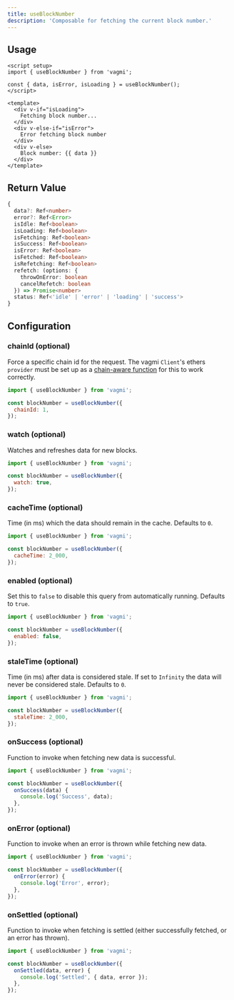 ```yaml
---
title: useBlockNumber
description: 'Composable for fetching the current block number.'
---
```


## Usage

```vue
<script setup>
import { useBlockNumber } from 'vagmi';

const { data, isError, isLoading } = useBlockNumber();
</script>

<template>
  <div v-if="isLoading">
    Fetching block number...
  </div>
  <div v-else-if="isError">
    Error fetching block number
  </div>
  <div v-else>
    Block number: {{ data }}
  </div>
</template>
```

## Return Value

```ts
{
  data?: Ref<number>
  error?: Ref<Error>
  isIdle: Ref<boolean>
  isLoading: Ref<boolean>
  isFetching: Ref<boolean>
  isSuccess: Ref<boolean>
  isError: Ref<boolean>
  isFetched: Ref<boolean>
  isRefetching: Ref<boolean>
  refetch: (options: {
    throwOnError: boolean
    cancelRefetch: boolean
  }) => Promise<number>
  status: Ref<'idle' | 'error' | 'loading' | 'success'>
}
```

## Configuration

### chainId (optional)

Force a specific chain id for the request. The vagmi `Client`'s ethers `provider` must be set up as a [chain-aware function](https://vagmi.vercel.app/client#provider-optional) for this to work correctly.

```js
import { useBlockNumber } from 'vagmi';

const blockNumber = useBlockNumber({
  chainId: 1,
});
```

### watch (optional)

Watches and refreshes data for new blocks.

```js
import { useBlockNumber } from 'vagmi';

const blockNumber = useBlockNumber({
  watch: true,
});
```

### cacheTime (optional)

Time (in ms) which the data should remain in the cache. Defaults to `0`.

```js
import { useBlockNumber } from 'vagmi';

const blockNumber = useBlockNumber({
  cacheTime: 2_000,
});
```

### enabled (optional)

Set this to `false` to disable this query from automatically running. Defaults to `true`.

```js
import { useBlockNumber } from 'vagmi';

const blockNumber = useBlockNumber({
  enabled: false,
});
```

### staleTime (optional)

Time (in ms) after data is considered stale. If set to `Infinity` the data will never be considered stale. Defaults to `0`.

```js
import { useBlockNumber } from 'vagmi';

const blockNumber = useBlockNumber({
  staleTime: 2_000,
});
```

### onSuccess (optional)

Function to invoke when fetching new data is successful.

```js
import { useBlockNumber } from 'vagmi';

const blockNumber = useBlockNumber({
  onSuccess(data) {
    console.log('Success', data);
  },
});
```

### onError (optional)

Function to invoke when an error is thrown while fetching new data.

```js
import { useBlockNumber } from 'vagmi';

const blockNumber = useBlockNumber({
  onError(error) {
    console.log('Error', error);
  },
});
```

### onSettled (optional)

Function to invoke when fetching is settled (either successfully fetched, or an error has thrown).

```js
import { useBlockNumber } from 'vagmi';

const blockNumber = useBlockNumber({
  onSettled(data, error) {
    console.log('Settled', { data, error });
  },
});
```

